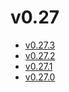 # v0.27

- [v0.27.3](v0.27.3.ja.md)
- [v0.27.2](v0.27.2.ja.md)
- [v0.27.1](v0.27.1.ja.md)
- [v0.27.0](v0.27.0.ja.md)
